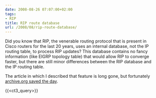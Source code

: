 ```yaml
---
date: 2008-08-26 07:07:00+02:00
tags:
- RIP
title: RIP route database
url: /2008/08/rip-route-database/
---
```

Did you know that RIP, the venerable routing protocol that is present in Cisco routers for the last 20 years, uses an internal database, not the IP routing table, to process RIP updates? This database contains no fancy information (like EIGRP topology table) that would allow RIP to converge faster, but there are still minor differences between the RIP database and the IP routing table.

The article in which I described that feature is long gone, but fortunately [archive.org saved the day](https://web.archive.org/web/20170803035921/http://wiki.nil.com/RIP_Route_Database).

{{<ct3_query>}}
